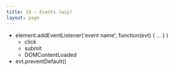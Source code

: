 ```yaml
---
title: 19 – Events (wip)
layout: page
---
```


- element.addEventListener('event name', function(evt) { … } )
  - click
  - submit
  - DOMContentLoaded
- evt.preventDefault()
